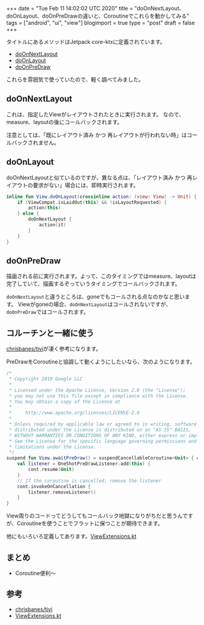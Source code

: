 +++
date = "Tue Feb 11 14:02:02 UTC 2020"
title = "doOnNextLayout、doOnLayout、doOnPreDrawの違いと、Coroutineでこれらを動かしてみる"
tags = ["android", "ui", "view"]
blogimport = true
type = "post"
draft = false
+++

タイトルにあるメソッドはJetpack core-ktxに定義されています。

- [doOnNextLayout](https://developer.android.com/reference/kotlin/androidx/core/view/package-summary#doonnextlayout)
- [doOnLayout](https://developer.android.com/reference/kotlin/androidx/core/view/package-summary#doonlayout)
- [doOnPreDraw](https://developer.android.com/reference/kotlin/androidx/core/view/package-summary#doonpredraw)

これらを雰囲気で使っていたので、軽く調べてみました。

## doOnNextLayout

これは、指定したViewがレイアウトされたときに実行されます。
なので、measure、layoutの後にコールバックされます。

注意としては、「既にレイアウト済み かつ 再レイアウトが行われない時」はコールバックされません。

## doOnLayout

doOnNextLayoutと似ているのですが、異なる点は、「レイアウト済み かつ 再レイアウトの要求がない」場合には、即時実行されます。

```kotlin
inline fun View.doOnLayout(crossinline action: (view: View) -> Unit) {
    if (ViewCompat.isLaidOut(this) && !isLayoutRequested) {
        action(this)
    } else {
        doOnNextLayout {
            action(it)
        }
    }
}
```

## doOnPreDraw

描画される前に実行されます。よって、このタイミングではmeasure、layoutは完了していて、描画するぞっていうタイミングでコールバックされます。

`doOnNextLayout`と違うところは、goneでもコールされる点なのかなと思います。
Viewがgoneの場合、`doOnNextLayout`はコールされないですが、`doOnPreDraw`ではコールされます。

## コルーチンと一緒に使う

[chrisbanes/tivi](https://github.com/chrisbanes/tivi)が凄く参考になります。

PreDrawをCoroutineと協調して動くようにしたいなら、次のようになります。

```kotlin
/*
 * Copyright 2019 Google LLC
 *
 * Licensed under the Apache License, Version 2.0 (the "License");
 * you may not use this file except in compliance with the License.
 * You may obtain a copy of the License at
 *
 *     http://www.apache.org/licenses/LICENSE-2.0
 *
 * Unless required by applicable law or agreed to in writing, software
 * distributed under the License is distributed on an "AS IS" BASIS,
 * WITHOUT WARRANTIES OR CONDITIONS OF ANY KIND, either express or implied.
 * See the License for the specific language governing permissions and
 * limitations under the License.
 */
suspend fun View.awaitPreDraw() = suspendCancellableCoroutine<Unit> { cont ->
    val listener = OneShotPreDrawListener.add(this) {
        cont.resume(Unit)
    }
    // If the coroutine is cancelled, remove the listener
    cont.invokeOnCancellation {
        listener.removeListener()
    }
}
```

View周りのコードってどうしてもコールバック地獄になりがちだと思うんですが、Coroutineを使うことでフラットに保つことが期待できます。

他にもいろいろ定義してあります。[ViewExtensions.kt](https://github.com/chrisbanes/tivi/blob/master/common-ui-view/src/main/java/app/tivi/extensions/ViewExtensions.kt)


## まとめ

- Coroutine便利〜

## 参考

- [chrisbanes/tivi](https://github.com/chrisbanes/tivi)
- [ViewExtensions.kt](https://github.com/chrisbanes/tivi/blob/master/common-ui-view/src/main/java/app/tivi/extensions/ViewExtensions.kt)
